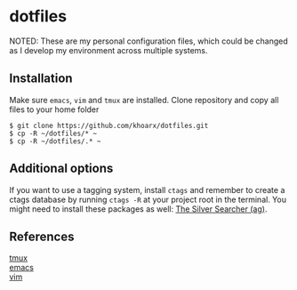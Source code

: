 # dotfiles
NOTED: These are my personal configuration files, which could be changed as I develop my environment across multiple systems.

## Installation
Make sure `emacs`, `vim` and `tmux` are installed. Clone repository and copy all files to your home folder
```shell script
$ git clone https://github.com/khoarx/dotfiles.git
$ cp -R ~/dotfiles/* ~
$ cp -R ~/dotfiles/.* ~
```

## Additional options
If you want to use a tagging system, install `ctags` and remember to create a ctags database by running `ctags -R` at your project root in the terminal.
You might need to install these packages as well: [The Silver Searcher (ag)](https://github.com/ggreer/the_silver_searcher).

## References
[tmux](https://github.com/tmux/tmux)\
[emacs](https://www.gnu.org/software/emacs/)\
[vim](https://www.vim.org/)
